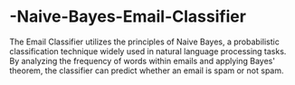 # -Naive-Bayes-Email-Classifier
The Email Classifier utilizes the principles of Naive Bayes, a probabilistic classification technique widely used in natural language processing tasks. By analyzing the frequency of words within emails and applying Bayes' theorem, the classifier can predict whether an email is spam or not spam.
